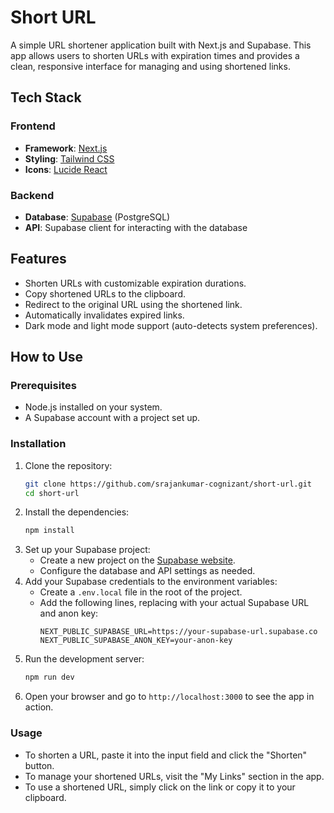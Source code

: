 # Short URL

A simple URL shortener application built with Next.js and Supabase. This app allows users to shorten URLs with expiration times and provides a clean, responsive interface for managing and using shortened links.

## Tech Stack

### Frontend

- **Framework**: [Next.js](https://nextjs.org/)
- **Styling**: [Tailwind CSS](https://tailwindcss.com/)
- **Icons**: [Lucide React](https://lucide.dev/)

### Backend

- **Database**: [Supabase](https://supabase.com/) (PostgreSQL)
- **API**: Supabase client for interacting with the database

## Features

- Shorten URLs with customizable expiration durations.
- Copy shortened URLs to the clipboard.
- Redirect to the original URL using the shortened link.
- Automatically invalidates expired links.
- Dark mode and light mode support (auto-detects system preferences).

## How to Use

### Prerequisites

- Node.js installed on your system.
- A Supabase account with a project set up.

### Installation

1. Clone the repository:
   ```bash
   git clone https://github.com/srajankumar-cognizant/short-url.git
   cd short-url
   ```
2. Install the dependencies:
   ```bash
   npm install
   ```
3. Set up your Supabase project:
   - Create a new project on the [Supabase website](https://supabase.com/).
   - Configure the database and API settings as needed.
4. Add your Supabase credentials to the environment variables:
   - Create a `.env.local` file in the root of the project.
   - Add the following lines, replacing with your actual Supabase URL and anon key:
     ```plaintext
     NEXT_PUBLIC_SUPABASE_URL=https://your-supabase-url.supabase.co
     NEXT_PUBLIC_SUPABASE_ANON_KEY=your-anon-key
     ```
5. Run the development server:
   ```bash
   npm run dev
   ```
6. Open your browser and go to `http://localhost:3000` to see the app in action.

### Usage

- To shorten a URL, paste it into the input field and click the "Shorten" button.
- To manage your shortened URLs, visit the "My Links" section in the app.
- To use a shortened URL, simply click on the link or copy it to your clipboard.
